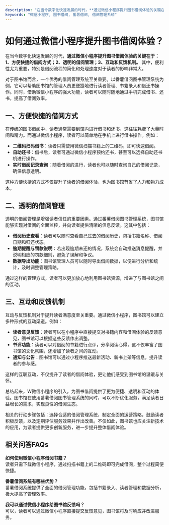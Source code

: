 ```yaml
---
description: "在当今数字化快速发展的时代，**通过微信小程序提升图书借阅体验的关键在于：1、方便快捷的借阅方式；2、透明的借阅管理；3、互动和反馈机制。** 其中，便利性尤为重要，特别是借阅流程的简化和处理速度对于读者的影响非常大。"
keywords: "微信小程序, 图书借阅, 番薯借阅, 借阅管理系统"
---
```

# 如何通过微信小程序提升图书借阅体验？

在当今数字化快速发展的时代，**通过微信小程序提升图书借阅体验的关键在于：1、方便快捷的借阅方式；2、透明的借阅管理；3、互动和反馈机制。** 其中，便利性尤为重要，特别是借阅流程的简化和处理速度对于读者的影响非常大。

对于图书馆而言，一个优秀的借阅管理系统至关重要。以番薯借阅图书管理系统为例，它可以帮助图书馆的管理人员更便捷地进行读者管理、书籍录入和借还书操作。同时，借助微信小程序的强大功能，读者可以随时随地通过手机完成借书、还书，提高了借阅效率。

## 一、方便快捷的借阅方式

在传统的图书借阅中，读者通常需要到馆内进行借书和还书，这往往耗费了大量时间和精力。而通过微信小程序，读者可以简单地在手机上进行借书操作。例如：

- **二维码扫码借书**：读者只需使用微信扫描书籍上的二维码，即可快速借阅。
- **自助还书**：借书后，读者可通过微信小程序预约还书，甚至可以选择自助还书机进行操作。
- **实时借阅记录查询**：随着借阅的进行，读者也可以随时查询自己的借阅记录，确保信息透明。

这种方便快捷的方式不仅提升了读者的借阅体验，也为图书馆节省了人力和物力成本。

## 二、透明的借阅管理

透明的借阅管理是增强读者信任的重要因素。通过番薯借阅图书管理系统，图书馆能够实现对借阅的全面监控，并向读者提供清晰的信息反馈。这其中包括：

- **借阅历史查看**：读者可以随时查看自己过去的借阅历史，包括书籍名称、借阅日期和归还状态。
- **逾期提醒与罚款说明**：若出现逾期未还的情况，系统会自动推送消息提醒，并说明相应的罚款细则，避免了误解和争议。
- **数据导出功能**：图书馆管理人员可以随时导出借阅数据，以便进行分析和统计，及时调整管理策略。

通过这样的管理方式，读者可以更加放心地利用图书馆资源，增进了与图书馆之间的互动。

## 三、互动和反馈机制

互动与反馈机制对于提升读者满意度至关重要。通过微信小程序，图书馆可以建立多种形式的互动渠道。例如：

- **读者意见反馈**：读者可以在小程序中直接提交对书籍内容和借阅体验的反馈意见，图书馆可以根据这些反馈作出调整。
- **书评功能**：读者可以对借阅的书籍进行点评，分享阅读心得，这不仅丰富了图书馆的文化氛围，还增加了读者之间的互动。
- **通知与公告**：图书馆可以通过小程序推送最新活动、新书上架等信息，提升读者的参与感。

这样的互联互动，不仅提升了读者的借阅体验，更让他们感受到图书馆的温暖与关怀。

总结起来，W微信小程序的引入，为图书借阅提供了更为便捷、透明和互动的体验。图书馆在使用番薯借阅图书管理系统的同时，可以不断优化服务，满足读者日益增长的需求，实现良性的借阅生态。

相关的行动步骤包括：选择合适的借阅管理系统，制定全面的运营策略，鼓励读者积极反馈，以及定期评估服务效果并作出改善。不仅如此，图书馆也应关注新技术的应用，为读者提供更多创新服务，进一步提升整体借阅体验。

## 相关问答FAQs

**如何使用微信小程序借阅书籍？**  
读者只需下载微信小程序，通过扫描书籍上的二维码即可完成借阅，整个过程简便快捷。

**番薯借阅系统有哪些优势？**  
番薯借阅系统提供了全面的借阅管理功能，包括书籍录入、读者管理和数据分析，极大提高了管理效率。

**我可以通过微信小程序给图书馆反馈吗？**  
可以，读者可以通过微信小程序直接提交反馈意见，图书馆将及时响应并改进服务。
